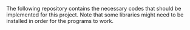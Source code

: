 The following repository contains the necessary codes that should be implemented for this project.
Note that some libraries might need to be installed in order for the programs to work.

